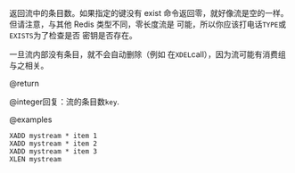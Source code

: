 返回流中的条目数。如果指定的键没有
exist 命令返回零，就好像流是空的一样。
但请注意，与其他 Redis 类型不同，零长度流是
可能，所以你应该打电话`TYPE`或`EXISTS`为了检查是否
密钥是否存在。

一旦流内部没有条目，就不会自动删除（例如
在`XDEL`call），因为流可能有消费组
与之相关。

@return

@integer回复：流的条目数`key`.

@examples

```cli
XADD mystream * item 1
XADD mystream * item 2
XADD mystream * item 3
XLEN mystream
```
